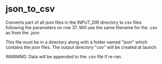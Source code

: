 # json_to_csv

Converts part of all json files in the INPUT_DIR directory to csv files following the parameters on row 37.
Will use the same filename for the .csv as from the .json

This file must be in a directory along with a folder named "json" which contains the json files.
The output directory "csv" will be created at launch.

WARNING: Data will be appended to the .csv file if re-ran.
